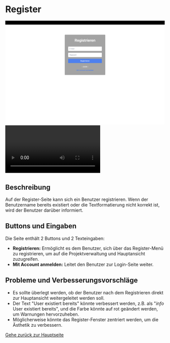 # Register

![Register-Ansicht](screenshots/register.png)
<video controls loop>
  <source src="./videos/register.mp4" type="video/mp4">
  Your browser does not support the video tag.
</video>

## Beschreibung

Auf der Register-Seite kann sich ein Benutzer registrieren. Wenn der Benutzername bereits existiert oder die Textformatierung nicht korrekt ist, wird der Benutzer darüber informiert.

## Buttons und Eingaben

Die Seite enthält 2 Buttons und 2 Texteingaben:

- **Registrieren:** Ermöglicht es dem Benutzer, sich über das Register-Menü zu registrieren, um auf die Projektverwaltung und Hauptansicht zuzugreifen.
- **Mit Account anmelden:** Leitet den Benutzer zur Login-Seite weiter.

## Probleme und Verbesserungsvorschläge

- Es sollte überlegt werden, ob der Benutzer nach dem Registrieren direkt zur Hauptansicht weitergeleitet werden soll.
- Der Text "User existiert bereits" könnte verbessert werden, z.B. als "<i>info</i> User existiert bereits", und die Farbe könnte auf rot geändert werden, um Warnungen hervorzuheben.
- Möglicherweise könnte das Register-Fenster zentriert werden, um die Ästhetik zu verbessern.

[Gehe zurück zur Hauptseite](index.md)

